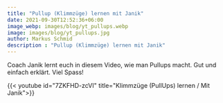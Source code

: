 ```yaml
---
title: "Pullup (Klimmzüge) lernen mit Janik"
date: 2021-09-30T12:52:36+06:00
image_webp: images/blog/yt_pullups.webp
image: images/blog/yt_pullups.jpg
author: Markus Schmid
description : "Pullup (Klimmzüge) lernen mit Janik"
---
```


Coach Janik lernt euch in diesem Video, wie man Pullups macht. Gut und einfach erklärt. Viel Spass!

{{< youtube id="7ZKFHD-zcVI" title="Klimmzüge (PullUps) lernen / Mit Janik">}}
